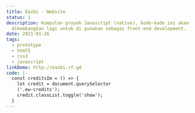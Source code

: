 ```yaml
---
title: Eazbi - Website
status: 1
description: Kumpulan proyek Javascript (native), kode-kode ini akan
  dikembangkan lagi untuk di gunakan sebagai front-end development.
date: 2021-01-26
tags:
  - prototype
  - html5
  - css3
  - javascript
linkDemo: http://eazbi.rf.gd
code: |-
  const creditsIm = () => {
    let credit = document.querySelector
    ('.ew-credits');
    credit.classList.toggle('show');
  }
---
```

